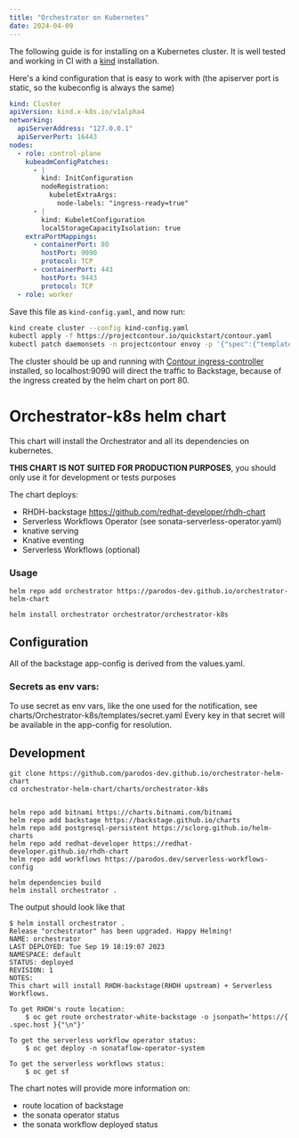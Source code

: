 ```yaml
---
title: "Orchestrator on Kubernetes"
date: 2024-04-09
---
```


The following guide is for installing on a Kubernetes cluster. It is well tested and working in CI with a [kind](https://kind.sigs.k8s.io/) installation.

Here's a kind configuration that is easy to work with (the apiserver port is static, so the kubeconfig is always the same)

```yaml
kind: Cluster
apiVersion: kind.x-k8s.io/v1alpha4
networking:
  apiServerAddress: "127.0.0.1"
  apiServerPort: 16443
nodes:
  - role: control-plane
    kubeadmConfigPatches:
      - |
        kind: InitConfiguration
        nodeRegistration:
          kubeletExtraArgs:
            node-labels: "ingress-ready=true"
      - |
        kind: KubeletConfiguration
        localStorageCapacityIsolation: true
    extraPortMappings:
      - containerPort: 80
        hostPort: 9090
        protocol: TCP
      - containerPort: 443
        hostPort: 9443
        protocol: TCP
  - role: worker
```

Save this file as `kind-config.yaml`, and now run:

```bash
kind create cluster --config kind-config.yaml
kubectl apply -f https://projectcontour.io/quickstart/contour.yaml
kubectl patch daemonsets -n projectcontour envoy -p '{"spec":{"template":{"spec":{"nodeSelector":{"ingress-ready":"true"},"tolerations":[{"key":"node-role.kubernetes.io/control-plane","operator":"Equal","effect":"NoSchedule"},{"key":"node-role.kubernetes.io/master","operator":"Equal","effect":"NoSchedule"}]}}}}'
```

The cluster should be up and running with [Contour ingress-controller](https://projectcontour.io) installed, so localhost:9090 will direct the traffic to Backstage, because of the ingress created by the helm chart on port 80.

# Orchestrator-k8s helm chart

This chart will install the Orchestrator and all its dependencies on kubernetes.

**THIS CHART IS NOT SUITED FOR PRODUCTION PURPOSES**, you should only use it for development or tests purposes

The chart deploys:

- RHDH-backstage https://github.com/redhat-developer/rhdh-chart
- Serverless Workflows Operator (see sonata-serverless-operator.yaml)
- knative serving
- Knative eventing
- Serverless Workflows (optional)

### Usage

```console
helm repo add orchestrator https://parodos-dev.github.io/orchestrator-helm-chart

helm install orchestrator orchestrator/orchestrator-k8s
```

## Configuration

All of the backstage app-config is derived from the values.yaml.

### Secrets as env vars:

To use secret as env vars, like the one used for the notification, see charts/Orchestrator-k8s/templates/secret.yaml
Every key in that secret will be available in the app-config for resolution.

## Development

```console
git clone https://github.com/parodos-dev.github.io/orchestrator-helm-chart
cd orchestrator-helm-chart/charts/orchestrator-k8s


helm repo add bitnami https://charts.bitnami.com/bitnami
helm repo add backstage https://backstage.github.io/charts
helm repo add postgresql-persistent https://sclorg.github.io/helm-charts
helm repo add redhat-developer https://redhat-developer.github.io/rhdh-chart
helm repo add workflows https://parodos.dev/serverless-workflows-config

helm dependencies build
helm install orchestrator .
```

The output should look like that

```console
$ helm install orchestrator .
Release "orchestrator" has been upgraded. Happy Helming!
NAME: orchestrator
LAST DEPLOYED: Tue Sep 19 18:19:07 2023
NAMESPACE: default
STATUS: deployed
REVISION: 1
NOTES:
This chart will install RHDH-backstage(RHDH upstream) + Serverless Workflows.

To get RHDH's route location:
    $ oc get route orchestrator-white-backstage -o jsonpath='https://{ .spec.host }{"\n"}'

To get the serverless workflow operator status:
    $ oc get deploy -n sonataflow-operator-system

To get the serverless workflows status:
    $ oc get sf

```

The chart notes will provide more information on:

- route location of backstage
- the sonata operator status
- the sonata workflow deployed status
